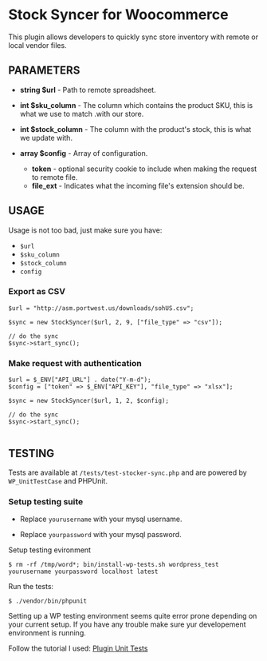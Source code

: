 # Stock Syncer for Woocommerce

This plugin allows developers to quickly sync store inventory with remote or local vendor files.

## PARAMETERS

- **string $url** - Path to remote spreadsheet.

- **int $sku_column** - The column which contains the product SKU, this is what we use to match .with our store.

- **int $stock_column** - The column with the product's stock, this is what we update with.

- **array $config** - Array of configuration.

  - **token** - optional security cookie to include when making the request to remote file.
  - **file_ext** - Indicates what the incoming file's extension should be.

## USAGE

Usage is not too bad, just make sure you have:

- `$url`
- `$sku_column`
- `$stock_column`
- `config`

### Export as CSV

```
$url = "http://asm.portwest.us/downloads/sohUS.csv";

$sync = new StockSyncer($url, 2, 9, ["file_type" => "csv"]);

// do the sync
$sync->start_sync();

```

### Make request with authentication

```
$url = $_ENV["API_URL"] . date("Y-m-d");
$config = ["token" => $_ENV["API_KEY"], "file_type" => "xlsx"];

$sync = new StockSyncer($url, 1, 2, $config);

// do the sync
$sync->start_sync();


```

## TESTING

Tests are available at `/tests/test-stocker-sync.php` and are powered by `WP_UnitTestCase` and PHPUnit.

### Setup testing suite

- Replace `yourusername` with your mysql username.

- Replace `yourpassword` with your mysql password.

Setup testing evironment

`$ rm -rf /tmp/word*; bin/install-wp-tests.sh wordpress_test yourusername yourpassword localhost latest`

Run the tests:

`$ ./vendor/bin/phpunit`

Setting up a WP testing environment seems quite error prone depending on your current setup. If you have any trouble make sure yur developement environment is running.

Follow the tutorial I used: [Plugin Unit Tests](https://make.wordpress.org/cli/handbook/misc/plugin-unit-tests/)
